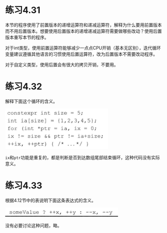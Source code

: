 # 练习4.31

本节的程序使用了前置版本的递增运算符和递减运算符，解释为什么要用前置版本而不用后置版本。想要使用后置版本的递增递减运算符需要做哪些改动？使用后置版本重写本节的程序。

对于int类型，使用前置运算符能够减少一点点CPU开销（基本无区别），迭代循环变量建议遵循其他语言的习惯使用后置运算符，改为后置版本不需要改动程序。

对于自定义类型，使用后置会有很大的拷贝开销，不要用。

# 练习4.32

解释下面这个循环的含义。

![](res/1.png)

`ix`和`ptr`功能是重复的，都是判断是否到达数组尾部结束循环，这种代码没有实际意义。

# 练习4.33

根据4.12节中的表说明下面这条表达式的含义。

![](res/2.png)

没有必要讨论这种问题，略。
